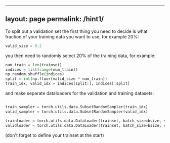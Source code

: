 
---
layout: page
permalink: /hint1/
---

To split out a validation set the first thing you need to decide is what fraction of your training data you want to use, for example 20%:

```python
valid_size = 0.2
```

you then need to randomly select 20% of the training data, for example:

```python
num_train = len(trainset)
indices = list(range(num_train))
np.random.shuffle(indices)
split = int(np.floor(valid_size * num_train))
train_idx, valid_idx = indices[split:], indices[:split]
```

and make separate dataloaders for the validation and training datasets:

```python

train_sampler = torch.utils.data.SubsetRandomSampler(train_idx)
valid_sampler = torch.utils.data.SubsetRandomSampler(valid_idx)

trainloader = torch.utils.data.DataLoader(trainset, batch_size=bsize, sampler=train_sampler, num_workers=2)
validloader = torch.utils.data.DataLoader(trainset, batch_size=bsize, sampler=valid_sampler, num_workers=2)
```

(don't forget to define your trainset at the  start)
